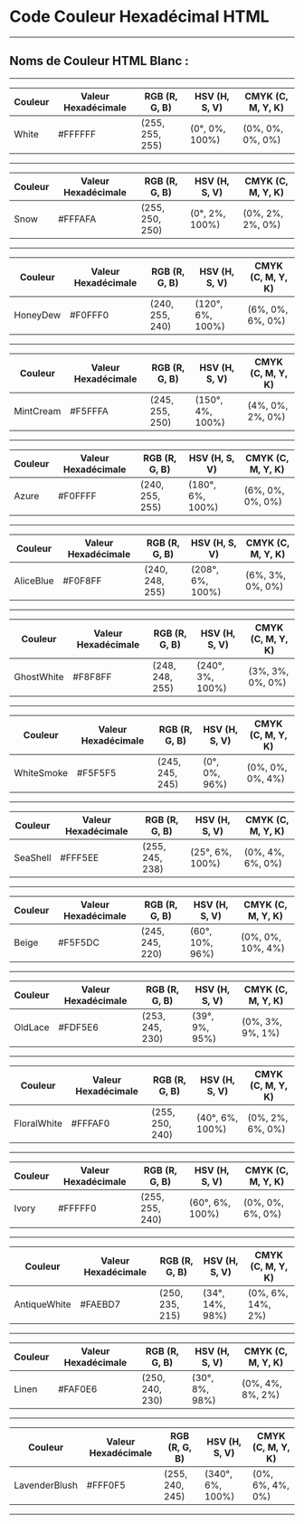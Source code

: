 # **Code Couleur Hexadécimal HTML**

---

## **Noms de Couleur HTML Blanc :**

---

| Couleur | Valeur Hexadécimale | RGB (R, G, B) | HSV (H, S, V)    | CMYK (C, M, Y, K) |
|---------|----------------------|---------------|------------------|-------------------|
| White   | #FFFFFF              | (255, 255, 255)| (0°, 0%, 100%)  | (0%, 0%, 0%, 0%)  |

---

| Couleur | Valeur Hexadécimale | RGB (R, G, B) | HSV (H, S, V)    | CMYK (C, M, Y, K) |
|---------|----------------------|---------------|------------------|-------------------|
| Snow    | #FFFAFA              | (255, 250, 250)| (0°, 2%, 100%)  | (0%, 2%, 2%, 0%)  |

---

| Couleur  | Valeur Hexadécimale | RGB (R, G, B) | HSV (H, S, V)     | CMYK (C, M, Y, K) |
|----------|----------------------|---------------|-------------------|-------------------|
| HoneyDew | #F0FFF0              | (240, 255, 240)| (120°, 6%, 100%) | (6%, 0%, 6%, 0%)  |

---

| Couleur    | Valeur Hexadécimale | RGB (R, G, B) | HSV (H, S, V)     | CMYK (C, M, Y, K) |
|------------|----------------------|---------------|-------------------|-------------------|
| MintCream  | #F5FFFA              | (245, 255, 250)| (150°, 4%, 100%) | (4%, 0%, 2%, 0%)  |

---

| Couleur  | Valeur Hexadécimale | RGB (R, G, B) | HSV (H, S, V)     | CMYK (C, M, Y, K) |
|----------|----------------------|---------------|-------------------|-------------------|
| Azure    | #F0FFFF              | (240, 255, 255)| (180°, 6%, 100%) | (6%, 0%, 0%, 0%)  |

---

| Couleur   | Valeur Hexadécimale | RGB (R, G, B) | HSV (H, S, V)     | CMYK (C, M, Y, K) |
|-----------|----------------------|---------------|-------------------|-------------------|
| AliceBlue | #F0F8FF              | (240, 248, 255)| (208°, 6%, 100%) | (6%, 3%, 0%, 0%)  |

---

| Couleur     | Valeur Hexadécimale | RGB (R, G, B)    | HSV (H, S, V)         | CMYK (C, M, Y, K)    |
|-------------|----------------------|------------------|-----------------------|----------------------|
| GhostWhite  | #F8F8FF              | (248, 248, 255)  | (240°, 3%, 100%)      | (3%, 3%, 0%, 0%)     |

---

| Couleur      | Valeur Hexadécimale | RGB (R, G, B)    | HSV (H, S, V)         | CMYK (C, M, Y, K)    |
|--------------|----------------------|------------------|-----------------------|----------------------|
| WhiteSmoke   | #F5F5F5              | (245, 245, 245)  | (0°, 0%, 96%)         | (0%, 0%, 0%, 4%)     |

---

| Couleur   | Valeur Hexadécimale | RGB (R, G, B)    | HSV (H, S, V)         | CMYK (C, M, Y, K)    |
|-----------|----------------------|------------------|-----------------------|----------------------|
| SeaShell  | #FFF5EE              | (255, 245, 238)  | (25°, 6%, 100%)       | (0%, 4%, 6%, 0%)     |

---

| Couleur   | Valeur Hexadécimale | RGB (R, G, B)    | HSV (H, S, V)         | CMYK (C, M, Y, K)    |
|-----------|----------------------|------------------|-----------------------|----------------------|
| Beige     | #F5F5DC              | (245, 245, 220)  | (60°, 10%, 96%)       | (0%, 0%, 10%, 4%)    |

---

| Couleur   | Valeur Hexadécimale | RGB (R, G, B)    | HSV (H, S, V)         | CMYK (C, M, Y, K)    |
|-----------|----------------------|------------------|-----------------------|----------------------|
| OldLace   | #FDF5E6              | (253, 245, 230)  | (39°, 9%, 95%)        | (0%, 3%, 9%, 1%)     |

---

| Couleur      | Valeur Hexadécimale  | RGB (R, G, B)   | HSV (H, S, V)       | CMYK (C, M, Y, K)   |
|--------------|----------------------|-----------------|---------------------|---------------------|
| FloralWhite  | #FFFAF0              | (255, 250, 240) | (40°, 6%, 100%)     | (0%, 2%, 6%, 0%)    |

---

| Couleur | Valeur Hexadécimale | RGB (R, G, B)   | HSV (H, S, V)       | CMYK (C, M, Y, K)   |
|---------|----------------------|-----------------|----------------------|---------------------|
| Ivory   | #FFFFF0              | (255, 255, 240) | (60°, 6%, 100%)     | (0%, 0%, 6%, 0%)   |

---

| Couleur       | Valeur Hexadécimale  | RGB (R, G, B)   | HSV (H, S, V)       | CMYK (C, M, Y, K)   |
|---------------|----------------------|-----------------|--------------------|---------------------|
| AntiqueWhite  | #FAEBD7              | (250, 235, 215) | (34°, 14%, 98%)    | (0%, 6%, 14%, 2%)   |

---

| Couleur | Valeur Hexadécimale | RGB (R, G, B)   | HSV (H, S, V)       | CMYK (C, M, Y, K)   |
|---------|----------------------|-----------------|----------------------|---------------------|
| Linen   | #FAF0E6              | (250, 240, 230) | (30°, 8%, 98%)     | (0%, 4%, 8%, 2%)   |

---

| Couleur       | Valeur Hexadécimale | RGB (R, G, B)   | HSV (H, S, V)      | CMYK (C, M, Y, K)  |
|---------------|----------------------|-----------------|---------------------|--------------------|
| LavenderBlush | #FFF0F5              | (255, 240, 245) | (340°, 6%, 100%)   | (0%, 6%, 4%, 0%)  |

---

